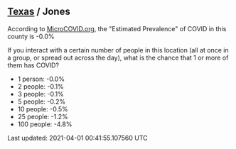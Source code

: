 
## [Texas](/united-states/texas) / Jones

According to [MicroCOVID.org](http://microcovid.org),
the "Estimated Prevalence" of COVID in this county is -0.0%

If you interact with a certain number of people in this location
(all at once in a group, or spread out across the day), what is the chance that
1 or more of them has COVID?

- 1 person: -0.0%
- 2 people: -0.1%
- 3 people: -0.1%
- 5 people: -0.2%
- 10 people: -0.5%
- 25 people: -1.2%
- 100 people: -4.8%

Last updated: 2021-04-01 00:41:55.107560 UTC
